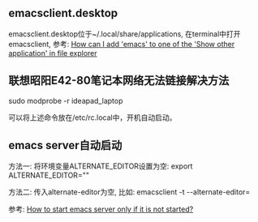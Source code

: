 ## emacsclient.desktop

emacsclient.desktop位于~/.local/share/applications, 在terminal中打开emacsclient, 参考:
[How can I add 'emacs' to one of the 'Show other application' in file explorer](https://askubuntu.com/questions/283285/how-can-i-add-emacs-to-one-of-the-show-other-application-in-file-explorer)

## 联想昭阳E42-80笔记本网络无法链接解决方法

sudo modprobe -r ideapad_laptop

可以将上述命令放在/etc/rc.local中，开机自动启动。

## emacs server自动启动

方法一: 将环境变量ALTERNATE_EDITOR设置为空: export ALTERNATE_EDITOR=""

方法二: 传入alternate-editor为空, 比如: emacsclient -t --alternate-editor=

参考: [How to start emacs server only if it is not started?](https://stackoverflow.com/questions/5570451/how-to-start-emacs-server-only-if-it-is-not-started)
